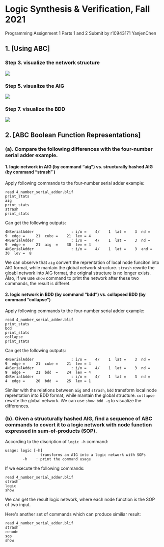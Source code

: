 # Logic Synthesis & Verification, Fall 2021

Programming Assignment 1
Parts 1 and 2
Submit by r10943171 YanjenChen

## 1. [Using ABC]

### Step 3. visualize the network structure
![](./network.jpg)
### Step 5. visualize the AIG
![](./strash.jpg)
### Step 7. visualize the BDD
![](./bdd.jpg)

## 2. [ABC Boolean Function Representations]

### (a). Compare the following differences with the four-number serial adder example.

#### 1. logic network in AIG (by command “aig”) vs. structurally hashed AIG (by command “strash” )

Apply following commands to the four-number serial adder example:
```
read 4_number_serial_adder.blif
print_stats
aig
print_stats
strash
print_stats
```

Can get the following outputs:
```
4NSerialAdder                 : i/o =    4/    1  lat =    3  nd =     9  edge =     21  cube =    21  lev = 4
4NSerialAdder                 : i/o =    4/    1  lat =    3  nd =     9  edge =     21  aig  =    30  lev = 4
4NSerialAdder                 : i/o =    4/    1  lat =    3  and =     30  lev =  8
```

We can observe that `aig` convert the reprentation of local node funciton into AIG format, while mantain the global network structure. `strash` rewrite the gloabl network into AIG format, the original structure is no longer exists. Also, if we use `show` command to print the network after these two commands, the result is differet.

#### 2. logic network in BDD (by command “bdd”) vs. collapsed BDD (by command “collapse”)

Apply following commands to the four-number serial adder example:
```
read 4_number_serial_adder.blif
print_stats
bdd
print_stats
collapse
print_stats
```

Can get the following outputs:
```
4NSerialAdder                 : i/o =    4/    1  lat =    3  nd =     9  edge =     21  cube =    21  lev = 4
4NSerialAdder                 : i/o =    4/    1  lat =    3  nd =     9  edge =     21  bdd  =    24  lev = 4
4NSerialAdder                 : i/o =    4/    1  lat =    3  nd =     4  edge =     20  bdd  =    25  lev = 1
```

Similar with the relations between `aig` and `strash`, `bdd` transform local node reprentation into BDD format, while mantain the global structure. `collapse` rewrite the global network. We can use `show_bdd -g` to visualize the differences.

### (b). Given a structurally hashed AIG, find a sequence of ABC commands to covert it to a logic network with node function expressed in sum-of-products (SOP).

According to the discription of `logic -h` command:
```
usage: logic [-h]
                transforms an AIG into a logic network with SOPs
        -h    : print the command usage
```

If we execute the following commands:
```
read 4_number_serial_adder.blif
strash
logic
show
```

We can get the result logic network, where each node function is the SOP of two input.

Here's another set of commands which can produce similiar result:
```
read 4_number_serial_adder.blif
strash
renode
sop
show
```
